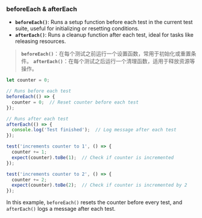 ### beforeEach & afterEach

- **`beforeEach()`**: Runs a setup function before each test in the current test suite, useful for initializing or resetting conditions.
- **`afterEach()`**: Runs a cleanup function after each test, ideal for tasks like releasing resources.

> **`beforeEach()`**：在每个测试之前运行一个设置函数，常用于初始化或重置条件。
> **`afterEach()`**：在每个测试之后运行一个清理函数，适用于释放资源等操作。

```js
let counter = 0;

// Runs before each test
beforeEach(() => {
  counter = 0;  // Reset counter before each test
});

// Runs after each test
afterEach(() => {
  console.log('Test finished');  // Log message after each test
});

test('increments counter to 1', () => {
  counter += 1;
  expect(counter).toBe(1);  // Check if counter is incremented
});

test('increments counter to 2', () => {
  counter += 2;
  expect(counter).toBe(2);  // Check if counter is incremented by 2
});
```

In this example, `beforeEach()` resets the counter before every test, and `afterEach()` logs a message after each test.